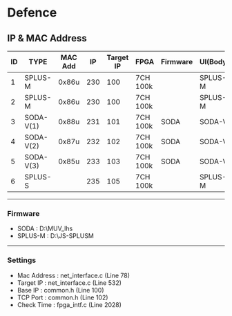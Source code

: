 # Defence

IP & MAC Address
--
|ID|TYPE| MAC Add | IP | Target IP | FPGA | Firmware | UI(Body) |  ETC |
|---|---|---|---|---|---|---|---|---|
|1|SPLUS-M| 0x86u | 230 | 100 |7CH 100k||SPLUS-M|Portable|
|2|SPLUS-M| 0x86u | 230 | 100 |7CH 100k||SPLUS-M|ENV Test|
|3|SODA-V(1)| 0x88u | 231 | 101 |7CH 100k |SODA|SODA-V|x10 |
|4|SODA-V(2)| 0x87u| 232 | 102 |7CH 100k |SODA|SODA-V|x10 |
|5|SODA-V(3)| 0x85u | 233 | 103 |7CH 100k |SODA|SODA-V |x10 |
|6|SPLUS-S| | 235 | 105 |7CH 100k  || SPLUS-M | 6CH |

---
### Firmware
* SODA    : D:\MUV_lhs  
* SPLUS-M : D:\JS-SPLUSM

***
### Settings
* Mac Address : net_interface.c   (Line 78)
* Target IP   : net_interface.c   (Line 532)
* Base IP     : common.h          (Line 100)
* TCP Port    : common.h          (Line 102)
* Check Time  : fpga_intf.c       (Line 2028)
